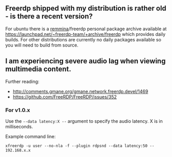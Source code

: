 ## Freerdp shipped with my distribution is rather old - is there a recent version?
For ubuntu there is a [remmina](http://remmina.sourceforge.net/)/freerdp personal package archive available at https://launchpad.net/~freerdp-team/+archive/freerdp which provides daily builds.
For other distributions are currently no daily packages available so you will need to build from source.

## I am experiencing severe audio lag when viewing multimedia content.
Further reading:
* http://comments.gmane.org/gmane.network.freerdp.devel/1469
* https://github.com/FreeRDP/FreeRDP/issues/352
### For v1.0.x
Use the ``--data latency:X --`` argument to specify the audio latency.  X is in milliseconds.

Example command line:

``xfreerdp -u user --no-nla -f --plugin rdpsnd --data latency:50 -- 192.168.x.x``
